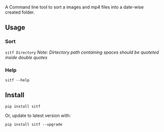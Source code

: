 A Command line tool to sort a images and mp4 files 
into a date-wise created folder.

## Usage

### Sort

`sitf Directory`
*Note: Dirtectory path containing spaces should be quoteted inside double quotes*

### Help

`sitf --help`

## Install
`pip install sitf`

Or, update to latest version with:

`pip install sitf --upgrade`
